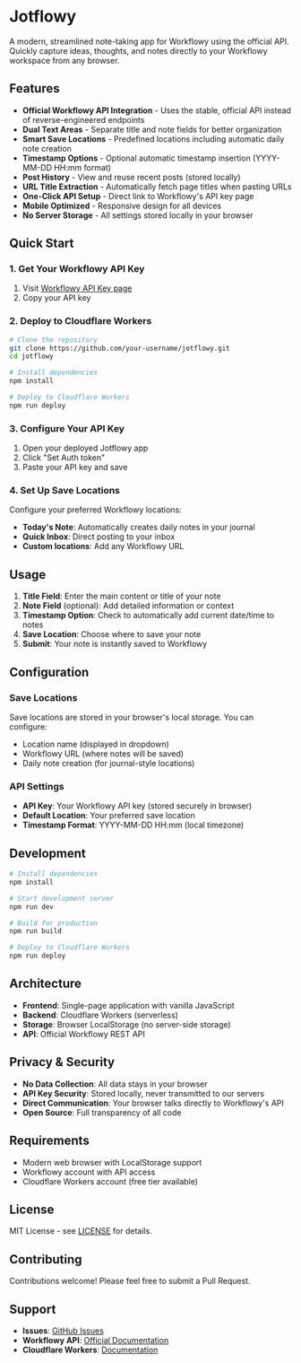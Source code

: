 # Jotflowy

A modern, streamlined note-taking app for Workflowy using the official API. Quickly capture ideas, thoughts, and notes directly to your Workflowy workspace from any browser.

## Features

- **Official Workflowy API Integration** - Uses the stable, official API instead of reverse-engineered endpoints
- **Dual Text Areas** - Separate title and note fields for better organization
- **Smart Save Locations** - Predefined locations including automatic daily note creation
- **Timestamp Options** - Optional automatic timestamp insertion (YYYY-MM-DD HH:mm format)
- **Post History** - View and reuse recent posts (stored locally)
- **URL Title Extraction** - Automatically fetch page titles when pasting URLs
- **One-Click API Setup** - Direct link to Workflowy's API key page
- **Mobile Optimized** - Responsive design for all devices
- **No Server Storage** - All settings stored locally in your browser

## Quick Start

### 1. Get Your Workflowy API Key
1. Visit [Workflowy API Key page](https://workflowy.com/api-key)
2. Copy your API key

### 2. Deploy to Cloudflare Workers
```bash
# Clone the repository
git clone https://github.com/your-username/jotflowy.git
cd jotflowy

# Install dependencies
npm install

# Deploy to Cloudflare Workers
npm run deploy
```

### 3. Configure Your API Key
1. Open your deployed Jotflowy app
2. Click "Set Auth token"
3. Paste your API key and save

### 4. Set Up Save Locations
Configure your preferred Workflowy locations:
- **Today's Note**: Automatically creates daily notes in your journal
- **Quick Inbox**: Direct posting to your inbox
- **Custom locations**: Add any Workflowy URL

## Usage

1. **Title Field**: Enter the main content or title of your note
2. **Note Field** (optional): Add detailed information or context
3. **Timestamp Option**: Check to automatically add current date/time to notes
4. **Save Location**: Choose where to save your note
5. **Submit**: Your note is instantly saved to Workflowy

## Configuration

### Save Locations
Save locations are stored in your browser's local storage. You can configure:
- Location name (displayed in dropdown)
- Workflowy URL (where notes will be saved)
- Daily note creation (for journal-style locations)

### API Settings
- **API Key**: Your Workflowy API key (stored securely in browser)
- **Default Location**: Your preferred save location
- **Timestamp Format**: YYYY-MM-DD HH:mm (local timezone)

## Development

```bash
# Install dependencies
npm install

# Start development server
npm run dev

# Build for production
npm run build

# Deploy to Cloudflare Workers
npm run deploy
```

## Architecture

- **Frontend**: Single-page application with vanilla JavaScript
- **Backend**: Cloudflare Workers (serverless)
- **Storage**: Browser LocalStorage (no server-side storage)
- **API**: Official Workflowy REST API

## Privacy & Security

- **No Data Collection**: All data stays in your browser
- **API Key Security**: Stored locally, never transmitted to our servers
- **Direct Communication**: Your browser talks directly to Workflowy's API
- **Open Source**: Full transparency of all code

## Requirements

- Modern web browser with LocalStorage support
- Workflowy account with API access
- Cloudflare Workers account (free tier available)

## License

MIT License - see [LICENSE](LICENSE) for details.

## Contributing

Contributions welcome! Please feel free to submit a Pull Request.

## Support

- **Issues**: [GitHub Issues](https://github.com/your-username/jotflowy/issues)
- **Workflowy API**: [Official Documentation](https://workflowy.com/api-key)
- **Cloudflare Workers**: [Documentation](https://developers.cloudflare.com/workers/)